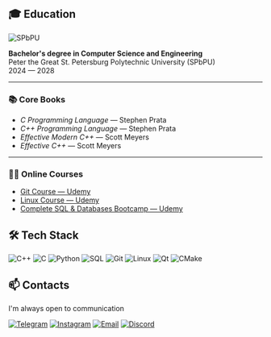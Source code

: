 ## 🎓 Education

![SPbPU](https://img.shields.io/badge/Saint%20Petersburg%20Polytechnic%20University-2E8B57?style=for-the-badge&logo=graduation-cap&logoColor=white)

**Bachelor's degree in Computer Science and Engineering**  
Peter the Great St. Petersburg Polytechnic University (SPbPU)  
2024 — 2028

---

### 📚 Core Books

- *C Programming Language* — Stephen Prata  
- *C++ Programming Language* — Stephen Prata  
- *Effective Modern C++* — Scott Meyers  
- *Effective C++* — Scott Meyers

---

### 🧑‍💻 Online Courses

- [Git Course — Udemy](https://www.udemy.com/share/10988m3@3dfhcESXK98xO6FKODHT6v9nz6QUG-szV-QehA18ia_sqIxCCYT0LrRVwrUGKMk7wg==/)
- [Linux Course — Udemy](https://www.udemy.com/share/10biHe3@uIM8_0SUYSvjyDd0elFmXpDlh6D0scdgANcmUrbGixMqGmYCXXahxW3AHcMedkdpGQ==/)
- [Complete SQL & Databases Bootcamp — Udemy](https://www.udemy.com/share/103yRm3@3YzmTGO5b0EdGliCPSFXpfE5O4Z0fEXU3Z6FpuFipso_sts8r9XDoGaHkOd6o7o_DQ==/)

## 🛠️ Tech Stack

![C++](https://img.shields.io/badge/C++-00599C?style=for-the-badge&logo=c%2B%2B&logoColor=white)
![C](https://img.shields.io/badge/C-555555?style=for-the-badge&logo=c&logoColor=white)
![Python](https://img.shields.io/badge/Python-3776AB?style=for-the-badge&logo=python&logoColor=white)
![SQL](https://img.shields.io/badge/SQL-4479A1?style=for-the-badge&logo=postgresql&logoColor=white)
![Git](https://img.shields.io/badge/Git-F05032?style=for-the-badge&logo=git&logoColor=white)
![Linux](https://img.shields.io/badge/Linux-FCC624?style=for-the-badge&logo=linux&logoColor=black)
![Qt](https://img.shields.io/badge/Qt-41CD52?style=for-the-badge&logo=qt&logoColor=white)
![CMake](https://img.shields.io/badge/CMake-064F8C?style=for-the-badge&logo=cmake&logoColor=white)


## 📫 Contacts

I'm always open to communication

[![Telegram](https://img.shields.io/badge/Telegram-2CA5E0?style=for-the-badge&logo=telegram&logoColor=white)](https://t.me/solarmoon666)
[![Instagram](https://img.shields.io/badge/Instagram-E4405F?style=for-the-badge&logo=instagram&logoColor=white)](https://instagram.com/solarmoon666_)
[![Email](https://img.shields.io/badge/Email-D14836?style=for-the-badge&logo=gmail&logoColor=white)](mailto:nuryarmukhamedov@mail.ru)
[![Discord](https://img.shields.io/badge/Discord-5865F2?style=for-the-badge&logo=discord&logoColor=white)]()


